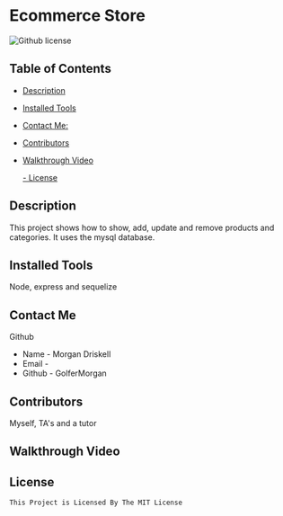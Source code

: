 # Ecommerce Store
  ![Github license](https://img.shields.io/badge/license-MIT-blue.svg)
  ## Table of Contents
  - [Description](#description)
  - [Installed Tools](#installation)
  - [Contact Me:](#contact)
  - [Contributors](#contributors)
  - [Walkthrough Video](#walkthrough-video) 
  
    [- License](#license)

  ## Description
  This project shows how to show, add, update and remove products and categories. It uses the mysql database.
  ## Installed Tools
  Node, express and sequelize
  ## Contact Me
 Github  
  - Name - Morgan Driskell
  - Email - 
  - Github - GolferMorgan
  ## Contributors
  Myself, TA's and a tutor
  ## Walkthrough Video
  
  ## License
    This Project is Licensed By The MIT License
